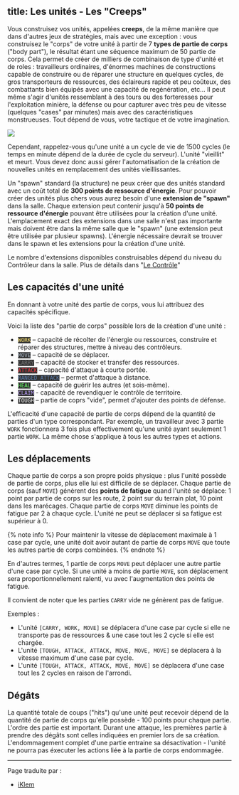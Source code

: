 title: Les unités - Les "Creeps"
---

Vous construisez vos unités, appelées **creeps**, de la même manière que dans d'autres jeux de stratégies, mais avec une exception : vous construisez le "corps" de votre unité à partir de 7 **types de partie de corps** ("body part"), le résultat étant une séquence maximum de 50 partie de corps. Cela permet de créer de milliers de combinaison de type d'unité et de roles : travailleurs ordinaires, d'énormes machines de constructions capable de construire ou de réparer une structure en quelques cycles, de gros transporteurs de ressources, des éclaireurs rapide et peu coûteux, des combattants bien équipés avec une capacité de regénération, etc... Il peut même s'agir d'unités ressemblant à des tours ou des forteresses pour l'exploitation minière, la défense ou pour capturer avec très peu de vitesse (quelques "cases" par minutes) mais avec des caractéristiques monstrueuses. Tout dépend de vous, votre tactique et de votre imagination.

![](img/bodyparts.png)

Cependant, rappelez-vous qu'une unité a un cycle de vie de 1500 cycles (le temps en minute dépend de la durée de cycle du serveur). L'unité "vieillit" et meurt. Vous devez donc aussi gérer l'automatisation de la création de nouvelles unités en remplacement des unités vieillissantes.

Un "spawn" standard (la structure) ne peux créer que des unités standard avec un coût total de **300 points de ressource d'énergie**. Pour pouvoir créer des unités plus chers vous aurez besoin d'une **extension de "spawn"** dans la salle. Chaque extension peut contenir jusqu'à **50 points de ressource d'énergie** pouvant être utilisées pour la création d'une unité. L'emplacement exact des extensions dans une salle n'est pas importante mais doivent être dans la même salle que le "spawn" (une extension peut être utilisée par plusieur spawns). L'énergie nécessaire devrait se trouver dans le spawn et les extensions pour la création d'une unité.

Le nombre d'extensions disponibles construisables dépend du niveau du Contrôleur dans la salle. Plus de détails dans "[Le Contrôle](/control.html)"

## Les capacités d'une unité

En donnant à votre unité des partie de corps, vous lui attribuez des capacités spécifique.

Voici la liste des "partie de corps" possible lors de la création d'une unité :

*   <code style="background: #333; color: #ffe56d;">WORK</code> – capacité de récolter de l'énergie ou ressources, construire et réparer des structures, mettre à niveau des contrôleurs.
*   <code style="background: #333; color: #a9b7c6;">MOVE</code> – capacité de se déplacer.
*   <code style="background: #333; color: #777;">CARRY</code> – capacité de stocker et transfer des ressources.
*   <code style="background: #333; color: #f93842;">ATTACK</code> – capacité d'attaque à courte portée.
*   <code style="background: #333; color: #5d80b2;">RANGED_ATTACK</code> – permet d'attaque à distance.
*   <code style="background: #333; color: #65fd62;">HEAL</code> – capacité de guérir les autres (et sois-même).
*   <code style="background: #333; color: #b99cfb;">CLAIM</code> - capacité de revendiquer le contrôle de territoire.
*   <code style="background: #333; color: #fff;">TOUGH</code> – partie de coprs "vide", permet d'ajouter des points de défense.

L'efficacité d'une capacité de partie de corps dépend de la quantité de parties d'un type correspondant. Par exemple, un travailleur avec 3 partie `WORK` fonctionnera 3 fois plus effectivement qu'une unité ayant seulement 1 partie `WORK`. La même chose s'applique à tous les autres types et actions.

## Les déplacements

Chaque partie de corps a son propre poids physique : plus l'unité possède de partie de corps, plus elle lui est difficile de se déplacer. Chaque partie de corps (sauf `MOVE`) génèrent des **points de fatigue** quand l'unité se déplace: 1 point par partie de corps sur les route, 2 point sur du terrain plat, 10 point dans les marécages. Chaque partie de corps `MOVE` diminue les points de fatigue par 2 à chaque cycle. L'unité ne peut se déplacer si sa fatigue est supérieur à 0.

{% note info %}
Pour maintenir la vitesse de déplacement maximale à 1 case par cycle, une unité doit avoir autant de partie de corps `MOVE` que toute les autres partie de corps combinées.
{% endnote %}

En d'autres termes, 1 partie de corps `MOVE` peut déplacer une autre partie d'une case par cycle. Si une unité a moins de partie `MOVE`, son déplacement sera proportionnellement ralenti, vu avec l'augmentation des points de fatigue.

Il convient de noter que les parties `CARRY` vide ne génèrent pas de fatigue.

Exemples :

*   L'unité `[CARRY, WORK, MOVE]` se déplacera d'une case par cycle si elle ne transporte pas de ressources & une case tout les 2 cycle si elle est chargée.
*   L'unité `[TOUGH, ATTACK, ATTACK, MOVE, MOVE, MOVE]` se déplacera à la vitesse maximum d'une case par cycle.
*   L'unité `[TOUGH, ATTACK, ATTACK, MOVE, MOVE]` se déplacera d'une case tout les 2 cycles en raison de l'arrondi.

## Dégâts

La quantité totale de coups ("hits") qu'une unité peut recevoir dépend de la quantité de partie de corps qu'elle possède - 100 points pour chaque partie. L'ordre des partie est important. Durant une attaque, les premières partie à prendre des dégâts sont celles indiquées en premier lors de sa création. L'endommagement complet d'une partie entraine sa désactivation - l'unité ne pourra pas éxecuter les actions liée à la partie de corps endommagée.

---
Page traduite par :
- [iKlem](https://github.com/iKlem)
